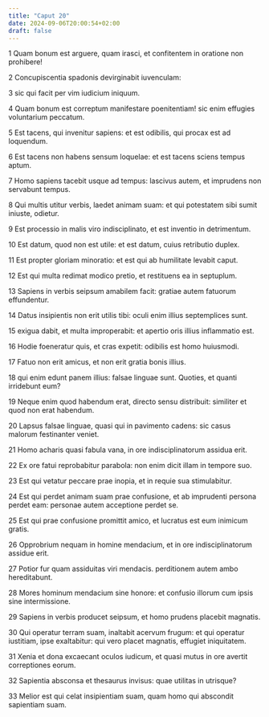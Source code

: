```yaml
---
title: "Caput 20"
date: 2024-09-06T20:00:54+02:00
draft: false
---
```



1 Quam bonum est arguere, quam irasci, et confitentem in oratione non prohibere!

2 Concupiscentia spadonis devirginabit iuvenculam:

3 sic qui facit per vim iudicium iniquum.

4 Quam bonum est correptum manifestare poenitentiam! sic enim effugies voluntarium peccatum.

5 Est tacens, qui invenitur sapiens: et est odibilis, qui procax est ad loquendum.

6 Est tacens non habens sensum loquelae: et est tacens sciens tempus aptum.

7 Homo sapiens tacebit usque ad tempus: lascivus autem, et imprudens non servabunt tempus.

8 Qui multis utitur verbis, laedet animam suam: et qui potestatem sibi sumit iniuste, odietur.

9 Est processio in malis viro indisciplinato, et est inventio in detrimentum.

10 Est datum, quod non est utile: et est datum, cuius retributio duplex.

11 Est propter gloriam minoratio: et est qui ab humilitate levabit caput.

12 Est qui multa redimat modico pretio, et restituens ea in septuplum.

13 Sapiens in verbis seipsum amabilem facit: gratiae autem fatuorum effundentur.

14 Datus insipientis non erit utilis tibi: oculi enim illius septemplices sunt.

15 exigua dabit, et multa improperabit: et apertio oris illius inflammatio est.

16 Hodie foeneratur quis, et cras expetit: odibilis est homo huiusmodi.

17 Fatuo non erit amicus, et non erit gratia bonis illius.

18 qui enim edunt panem illius: falsae linguae sunt. Quoties, et quanti irridebunt eum?

19 Neque enim quod habendum erat, directo sensu distribuit: similiter et quod non erat habendum.

20 Lapsus falsae linguae, quasi qui in pavimento cadens: sic casus malorum festinanter veniet.

21 Homo acharis quasi fabula vana, in ore indisciplinatorum assidua erit.

22 Ex ore fatui reprobabitur parabola: non enim dicit illam in tempore suo.

23 Est qui vetatur peccare prae inopia, et in requie sua stimulabitur.

24 Est qui perdet animam suam prae confusione, et ab imprudenti persona perdet eam: personae autem acceptione perdet se.

25 Est qui prae confusione promittit amico, et lucratus est eum inimicum gratis.

26 Opprobrium nequam in homine mendacium, et in ore indisciplinatorum assidue erit.

27 Potior fur quam assiduitas viri mendacis. perditionem autem ambo hereditabunt.

28 Mores hominum mendacium sine honore: et confusio illorum cum ipsis sine intermissione.

29 Sapiens in verbis producet seipsum, et homo prudens placebit magnatis.

30 Qui operatur terram suam, inaltabit acervum frugum: et qui operatur iustitiam, ipse exaltabitur: qui vero placet magnatis, effugiet iniquitatem.

31 Xenia et dona excaecant oculos iudicum, et quasi mutus in ore avertit correptiones eorum.

32 Sapientia absconsa et thesaurus invisus: quae utilitas in utrisque?

33 Melior est qui celat insipientiam suam, quam homo qui abscondit sapientiam suam.

